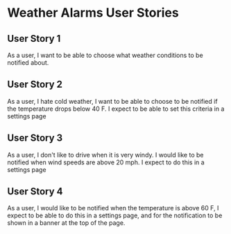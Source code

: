 # Weather Alarms User Stories

## User Story 1

As a user, I want to be able to choose what weather conditions to be notified about.

## User Story 2

As a user, I hate cold weather, I want to be able to choose to be notified if the temperature drops below 40 F. I expect to be able to set this criteria in a settings page

## User Story 3

As a user, I don't like to drive when it is very windy. I would like to be notified when wind speeds are above 20 mph. I expect to do this in a settings page

## User Story 4

As a user, I would like to be notified when the temperature is above 60 F, I expect to be able to do this in a settings page, and for the notification to be shown in a banner at the top of the page.